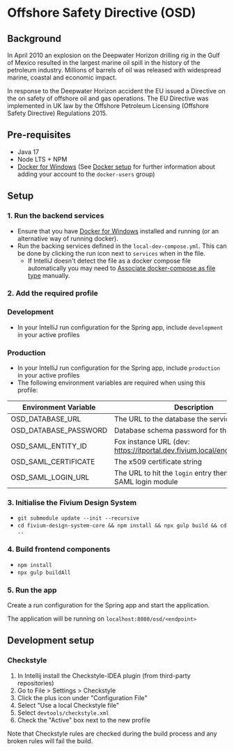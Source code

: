 # Offshore Safety Directive (OSD)

## Background

In April 2010 an explosion on the Deepwater Horizon drilling rig in the Gulf of Mexico resulted in the 
largest marine oil spill in the history of the petroleum industry. Millions of barrels of oil was released 
with widespread marine, coastal and economic impact.

In response to the Deepwater Horizon accident the EU issued a Directive on the on safety of offshore oil 
and gas operations. The EU Directive was implemented in UK law by the Offshore Petroleum Licensing 
(Offshore Safety Directive) Regulations 2015.

## Pre-requisites
- Java 17
- Node LTS + NPM
- [Docker for Windows](https://hub.docker.com/editions/community/docker-ce-desktop-windows)
  (See [Docker setup](https://confluence.fivium.co.uk/display/JAVA/Java+development+environment+setup#Javadevelopmentenvironmentsetup-Docker)
  for further information about adding your account to the `docker-users` group)

## Setup

### 1. Run the backend services
- Ensure that you have [Docker for Windows](https://hub.docker.com/editions/community/docker-ce-desktop-windows)
  installed and running (or an alternative way of running docker).  
- Run the backing services defined in the `local-dev-compose.yml`. This can be done by clicking the run icon
  next to `services` when in the file.
  - If IntelliJ doesn't detect the file as a docker compose file automatically you may need to 
    [Associate docker-compose as file type](https://intellij-support.jetbrains.com/hc/en-us/community/posts/360009394620-Associate-docker-compose-as-file-type) manually.

### 2. Add the required profile

### Development
- In your IntelliJ run configuration for the Spring app, include `development` in your active profiles

### Production
- In your IntelliJ run configuration for the Spring app, include `production` in your active profiles
- The following environment variables are required when using this profile:

| Environment Variable  | Description                                                              |
|-----------------------|--------------------------------------------------------------------------|
| OSD_DATABASE_URL      | The URL to the database the service connect to                           |
| OSD_DATABASE_PASSWORD | Database schema password for the `osd` user                              |
| OSD_SAML_ENTITY_ID    | Fox instance URL (dev: https://itportal.dev.fivium.local/engedudev1/fox) |
| OSD_SAML_CERTIFICATE  | The x509 certificate string                                              |
| OSD_SAML_LOGIN_URL    | The URL to hit the `login` entry theme of the SAML login module          |

### 3. Initialise the Fivium Design System
- `git submodule update --init --recursive`
- `cd fivium-design-system-core && npm install && npx gulp build && cd ..`

### 4. Build frontend components
- `npm install`
- `npx gulp buildAll`

### 5. Run the app
Create a run configuration for the Spring app and start the application.

The application will be running on `localhost:8080/osd/<endpoint>`

## Development setup

### Checkstyle
1. In Intellij install the Checkstyle-IDEA plugin (from third-party repositories)
2. Go to File > Settings > Checkstyle 
3. Click the plus icon under "Configuration File"
4. Select "Use a local Checkstyle file"
5. Select `devtools/checkstyle.xml`
6. Check the "Active" box next to the new profile

Note that Checkstyle rules are checked during the build process and any broken rules will fail the build.

